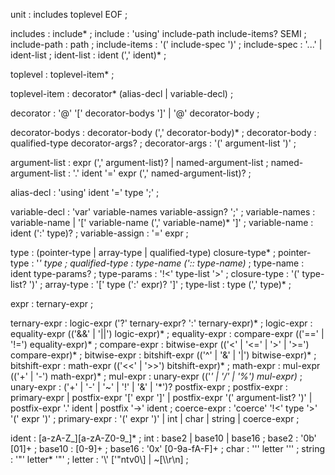 unit : includes toplevel EOF ;

includes : include* ;
include : 'using' include-path include-items? SEMI ;
include-path : path ;
include-items : '(' include-spec ')' ;
include-spec : '...' | ident-list ;
ident-list : ident (',' ident)* ;

toplevel : toplevel-item* ;

toplevel-item : decorator* (alias-decl | variable-decl) ;

decorator : '@' '[' decorator-bodys ']' | '@' decorator-body ;

decorator-bodys : decorator-body (',' decorator-body)* ;
decorator-body : qualified-type decorator-args? ;
decorator-args : '(' argument-list ')' ;

argument-list : expr (',' argument-list)? | named-argument-list ;
named-argument-list : '.' ident '=' expr (',' named-argument-list)? ;

alias-decl : 'using' ident '=' type ';' ;

variable-decl : 'var' variable-names variable-assign? ';' ;
variable-names : variable-name | '[' variable-name (',' variable-name)* ']' ;
variable-name : ident (':' type)? ;
variable-assign : '=' expr ;

type : (pointer-type | array-type | qualified-type) closure-type* ;
pointer-type : '*' type ;
qualified-type : type-name (':: type-name)* ;
type-name : ident type-params? ;
type-params : '!<' type-list '>' ;
closure-type : '(' type-list? ')' ;
array-type : '[' type (':' expr)? ']' ;
type-list : type (',' type)* ;

expr : ternary-expr ;

ternary-expr : logic-expr ('?' ternary-expr? ':' ternary-expr)* ;
logic-expr : equality-expr (('&&' | '||') logic-expr)* ;
equality-expr : compare-expr (('==' | '!=') equality-expr)* ;
compare-expr : bitwise-expr (('<' | '<=' | '>' | '>=') compare-expr)* ;
bitwise-expr : bitshift-expr (('^' | '&' | '|') bitwise-expr)* ;
bitshift-expr : math-expr (('<<' | '>>') bitshift-expr)* ;
math-expr : mul-expr (('+' | '-') math-expr)* ;
mul-expr : unary-expr (('*' | '/' | '%') mul-expr)* ;
unary-expr : ('+' | '-' | '~' | '!' | '&' | '*')? postfix-expr ;
postfix-expr : primary-expr | postfix-expr '[' expr ']' | postfix-expr '(' argument-list? ')' | postfix-expr '.' ident | postfix '->' ident ;
coerce-expr : 'coerce' '!<' type '>' '(' expr ')' ;
primary-expr : '(' expr ')' | int | char | string | coerce-expr ;

ident : [a-zA-Z_][a-zA-Z0-9_]* ;
int : base2 | base10 | base16 ;
base2 : '0b' [01]+ ;
base10 : [0-9]+ ;
base16 : '0x' [0-9a-fA-F]+ ;
char : '\'' letter '\'' ;
string : '"' letter* '"' ;
letter : '\\' ['"ntv0\\] | ~[\\\r\n] ;
